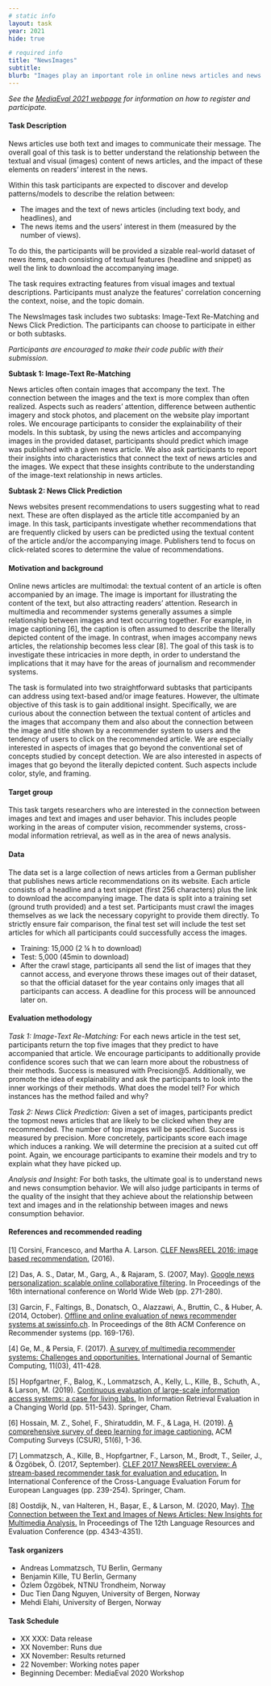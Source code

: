 ```yaml
---
# static info
layout: task
year: 2021
hide: true 

# required info
title: "NewsImages"
subtitle: 
blurb: "Images play an important role in online news articles and news consumption patterns. This task aims to achieve additional insight about this role. Participants are supplied with a large set of articles (including text body, and headlines) and the accompanying images. The task requires participants to predict which image was used to accompany each article and also predict frequently clicked articles on the basis of accompanying images."
---
```


<!-- # please respect the structure below-->
*See the [MediaEval 2021 webpage](https://multimediaeval.github.io/editions/2021/) for information on how to register and participate.*

#### Task Description
News articles use both text and images to communicate their message. The overall goal of this task is to better understand the relationship between the textual and visual (images) content of news articles, and the impact of these elements on readers’ interest in the news. 

Within this task participants are expected to discover and develop patterns/models to describe the relation between:
* The images and the text of news articles (including text body, and headlines), and
* The news items and the users’ interest in them (measured by the number of views).

<!-- # The following was adapted to make it consistent with the info in Data below-->
To do this, the participants will be provided a sizable real-world dataset of news items, each consisting of textual features (headline and snippet) as well the link to download the accompanying image.

The task requires extracting features from visual images and textual descriptions. Participants must analyze the features' correlation concerning the context, noise, and the topic domain.

The NewsImages task includes two subtasks: Image-Text Re-Matching and News Click Prediction. The participants can choose to participate in either or both subtasks.

*Participants are encouraged to make their code public with their submission.* 
<!-- # The following sentence is strange. All tasks are headed for the proceedings. I would leave it out and then later announce the special issue if/when relevant
There will also be publishing opportunities at the end of the task.-->

**Subtask 1: Image-Text Re-Matching**

News articles often contain images that accompany the text. The connection between the images and the text is more complex than often realized. Aspects such as readers’ attention, difference between authentic imagery and stock photos, and placement on the website play important roles. We encourage participants to consider the explainability of their models. In this subtask, by using the news articles and accompanying images in the provided dataset, participants should predict which image was published with a given news article. We also ask participants to report their insights into characteristics that connect the text of news articles and the images. We expect that these insights contribute to the understanding of the image-text relationship in news articles. 

**Subtask 2: News Click Prediction**

News websites present recommendations to users suggesting what to read next. These are often displayed as the article title accompanied by an image. In this task, participants investigate whether recommendations that are frequently clicked by users can be predicted using the textual content of the article and/or the accompanying image. Publishers tend to focus on click-related scores to determine the value of recommendations.

#### Motivation and background
Online news articles are multimodal: the textual content of an article is often accompanied by an image. The image is important for illustrating the content of the text, but also attracting readers’ attention. Research in multimedia and recommender systems generally assumes a simple relationship between images and text occurring together. For example, in image captioning [6], the caption is often assumed to describe the literally depicted content of the image. In contrast, when images accompany news articles, the relationship becomes less clear [8]. The goal of this task is to investigate these intricacies in more depth, in order to understand the implications that it may have for the areas of journalism and recommender systems.

The task is formulated into two straightforward subtasks that participants can address using text-based and/or image features. However, the ultimate objective of this task is to gain additional insight. Specifically, we are curious about the connection between the textual content of articles and the images that accompany them and also about the connection between the image and title shown by a recommender system to users and the tendency of users to click on the recommended article. We are especially interested in aspects of images that go beyond the conventional set of concepts studied by concept detection. We are also interested in aspects of images that go beyond the literally depicted content. Such aspects include color, style, and framing.

#### Target group
This task targets researchers who are interested in the connection between images and text and images and user behavior. This includes people working in the areas of computer vision, recommender systems, cross-modal information retrieval, as well as in the area of news analysis.

#### Data
The data set is a large collection of news articles from a German publisher that publishes news article recommendations on its website. Each article consists of a headline and a text snippet (first 256 characters) plus the link to download the accompanying image. The data is split into a training set (ground truth provided) and a test set. Participants must crawl the images themselves as we lack the necessary copyright to provide them directly. To strictly ensure fair comparison, the final test set will include the test set articles for which all participants could successfully access the images.

* Training: 15,000 (2 ¼ h to download)
* Test: 5,000 (45min to download)
* After the crawl stage, participants all send the list of images that they cannot access, and everyone throws these images out of their dataset, so that the official dataset for the year contains only images that all participants can access. A deadline for this process will be announced later on.

<!-- # If you are planning to release image features, that information should be added here.-->

#### Evaluation methodology
*Task 1: Image-Text Re-Matching:* For each news article in the test set, participants return the top five images that they predict to have accompanied that article. We encourage participants to additionally provide confidence scores such that we can learn more about the robustness of their methods. Success is measured with Precision@5. Additionally, we promote the idea of explainability and ask the participants to look into the inner workings of their methods. What does the model tell? For which instances has the method failed and why?

<!-- # Please add a sentence to explicitly explain the ground truth.-->

*Task 2: News Click Prediction:* Given a set of images, participants predict the topmost news articles that are likely to be clicked when they are recommended. The number of top images will be specified. Success is measured by precision. More concretely, participants score each image which induces a ranking. We will determine the precision at a suited cut off point. Again, we encourage participants to examine their models and try to explain what they have picked up.

*Analysis and Insight:* For both tasks, the ultimate goal is to understand news and news consumption behavior. We will also judge participants in terms of the quality of the insight that they achieve about the relationship between text and images and in the relationship between images and news consumption behavior.


#### References and recommended reading
<!-- # Please use the ACM format for references https://www.acm.org/publications/authors/reference-formatting (but no DOI needed)-->
<!-- # The paper title should be a hyperlink leading to the paper online-->
[1] Corsini, Francesco, and Martha A. Larson. [CLEF NewsREEL 2016: image based recommendation.](https://repository.ubn.ru.nl/bitstream/handle/2066/161886/161886.pdf) (2016).

[2] Das, A. S., Datar, M., Garg, A., & Rajaram, S. (2007, May). [Google news personalization: scalable online collaborative filtering](https://dl.acm.org/doi/abs/10.1145/1242572.1242610). In Proceedings of the 16th international conference on World Wide Web (pp. 271-280).

[3] Garcin, F., Faltings, B., Donatsch, O., Alazzawi, A., Bruttin, C., & Huber, A. (2014, October). [Offline and online evaluation of news recommender systems at swissinfo.ch](https://dl.acm.org/doi/abs/10.1145/2645710.2645745). In Proceedings of the 8th ACM Conference on Recommender systems (pp. 169-176).

[4] Ge, M., & Persia, F. (2017). [A survey of multimedia recommender systems: Challenges and opportunities.](https://www.worldscientific.com/doi/abs/10.1142/S1793351X17500039) International Journal of Semantic Computing, 11(03), 411-428.

[5] Hopfgartner, F., Balog, K., Lommatzsch, A., Kelly, L., Kille, B., Schuth, A., & Larson, M. (2019). [Continuous evaluation of large-scale information access systems: a case for living labs.](https://link.springer.com/chapter/10.1007/978-3-030-22948-1_21) In Information Retrieval Evaluation in a Changing World (pp. 511-543). Springer, Cham.

[6] Hossain, M. Z., Sohel, F., Shiratuddin, M. F., & Laga, H. (2019). [A comprehensive survey of deep learning for image captioning.](https://dl.acm.org/doi/abs/10.1145/3295748) ACM Computing Surveys (CSUR), 51(6), 1-36.

[7] Lommatzsch, A., Kille, B., Hopfgartner, F., Larson, M., Brodt, T., Seiler, J., & Özgöbek, Ö. (2017, September). [CLEF 2017 NewsREEL overview: A stream-based recommender task for evaluation and education.](https://link.springer.com/book/10.1007/978-3-319-65813-1) In International Conference of the Cross-Language Evaluation Forum for European Languages (pp. 239-254). Springer, Cham.

[8] Oostdijk, N., van Halteren, H., Bașar, E., & Larson, M. (2020, May). [The Connection between the Text and Images of News Articles: New Insights for Multimedia Analysis.](https://www.aclweb.org/anthology/2020.lrec-1.535/) In Proceedings of The 12th Language Resources and Evaluation Conference (pp. 4343-4351).

#### Task organizers
* Andreas Lommatzsch, TU Berlin, Germany
* Benjamin Kille, TU Berlin, Germany
* Özlem Özgöbek, NTNU Trondheim, Norway
* Duc Tien Dang Nguyen, University of Bergen, Norway
* Mehdi Elahi, University of Bergen, Norway


#### Task Schedule
* XX XXX: Data release <!-- # Replace XX with your date. We suggest setting the date in June-July-->
* XX November: Runs due <!-- # Replace XX with your date. We suggest setting enough time in order to have enough time to assess and return the results by the Results returned deadline-->
* XX November: Results returned  <!-- Replace XX with your date. Latest possible should be 15 November-->
* 22 November: Working notes paper  <!-- Fixed. Please do not change. Exact date to be decided-->
* Beginning December: MediaEval 2020 Workshop <!-- Fixed. Please do not change. Exact date to be decided-->

<!-- #### Acknolwedgments-->
<!-- # optional, delete if not used-->
